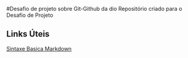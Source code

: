 #Desafio de projeto sobre Git-Github da dio
Repositório criado para o Desafio de Projeto

## Links Úteis 
[Sintaxe Basica Markdown](https://markdown.net.br/sintaxe-basica/)
